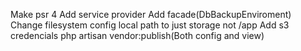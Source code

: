 Make psr 4
Add service provider
Add facade(DbBackupEnviroment)
Change filesystem config local path to just storage not /app
Add s3 credencials
php artisan vendor:publish(Both config and view)